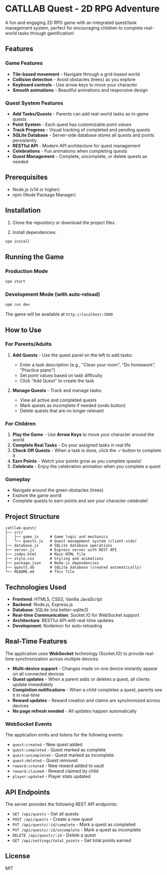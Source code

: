 # CATLLAB Quest - 2D RPG Adventure

A fun and engaging 2D RPG game with an integrated quest/task management system, perfect for encouraging children to complete real-world tasks through gamification!

## Features

### Game Features
- **Tile-based movement** - Navigate through a grid-based world
- **Collision detection** - Avoid obstacles (trees) as you explore
- **Keyboard controls** - Use arrow keys to move your character
- **Smooth animations** - Beautiful animations and responsive design

### Quest System Features
- **Add Tasks/Quests** - Parents can add real-world tasks as in-game quests
- **Point System** - Each quest has customizable point values
- **Track Progress** - Visual tracking of completed and pending quests
- **SQLite Database** - Server-side database stores all quests and points persistently
- **RESTful API** - Modern API architecture for quest management
- **Celebrations** - Fun animations when completing quests
- **Quest Management** - Complete, uncomplete, or delete quests as needed

## Prerequisites

- Node.js (v14 or higher)
- npm (Node Package Manager)

## Installation

1. Clone the repository or download the project files

2. Install dependencies:
```bash
npm install
```

## Running the Game

### Production Mode
```bash
npm start
```

### Development Mode (with auto-reload)
```bash
npm run dev
```

The game will be available at `http://localhost:3000`

## How to Use

### For Parents/Adults
1. **Add Quests** - Use the quest panel on the left to add tasks:
   - Enter a task description (e.g., "Clean your room", "Do homework", "Practice piano")
   - Set point values based on task difficulty
   - Click "Add Quest" to create the task

2. **Manage Quests** - Track and manage tasks:
   - View all active and completed quests
   - Mark quests as incomplete if needed (undo button)
   - Delete quests that are no longer relevant

### For Children
1. **Play the Game** - Use **Arrow Keys** to move your character around the world
2. **Complete Real Tasks** - Do your assigned tasks in real life
3. **Check Off Quests** - When a task is done, click the ✓ button to complete it
4. **Earn Points** - Watch your points grow as you complete quests!
5. **Celebrate** - Enjoy the celebration animation when you complete a quest

### Gameplay
- Navigate around the green obstacles (trees)
- Explore the game world
- Complete quests to earn points and see your character celebrate!

## Project Structure

```
catllab-quest/
├── src/
│   ├── game.js     # Game logic and mechanics
│   └── quests.js   # Quest management system (client-side)
├── database.js     # SQLite database operations
├── server.js       # Express server with REST API
├── index.html      # Main HTML file
├── style.css       # Styling and animations
├── package.json    # Node.js dependencies
├── quests.db       # SQLite database (created automatically)
└── README.md       # This file
```

## Technologies Used

- **Frontend**: HTML5, CSS3, Vanilla JavaScript
- **Backend**: Node.js, Express.js
- **Database**: SQLite (via better-sqlite3)
- **Real-time Communication**: Socket.IO for WebSocket support
- **Architecture**: RESTful API with real-time updates
- **Development**: Nodemon for auto-reloading

## Real-Time Features

The application uses **WebSocket** technology (Socket.IO) to provide real-time synchronization across multiple devices:

- **Multi-device support** - Changes made on one device instantly appear on all connected devices
- **Quest updates** - When a parent adds or deletes a quest, all clients update immediately
- **Completion notifications** - When a child completes a quest, parents see it in real-time
- **Reward updates** - Reward creation and claims are synchronized across devices
- **No page refresh needed** - All updates happen automatically

### WebSocket Events

The application emits and listens for the following events:

- `quest:created` - New quest added
- `quest:completed` - Quest marked as complete
- `quest:uncompleted` - Quest marked as incomplete
- `quest:deleted` - Quest removed
- `reward:created` - New reward added to vault
- `reward:claimed` - Reward claimed by child
- `player:updated` - Player stats updated

## API Endpoints

The server provides the following REST API endpoints:

- `GET /api/quests` - Get all quests
- `POST /api/quests` - Create a new quest
- `PUT /api/quests/:id/complete` - Mark a quest as completed
- `PUT /api/quests/:id/uncomplete` - Mark a quest as incomplete
- `DELETE /api/quests/:id` - Delete a quest
- `GET /api/settings/total_points` - Get total points earned

## License

MIT

